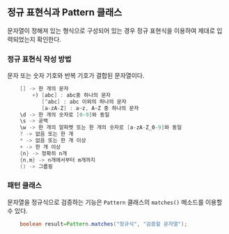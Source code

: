 ## 정규 표현식과 Pattern 클래스  

문자열이 정해져 있는 형식으로 구성되어 있는 경우 정규 표현식을 이용하여 제대로 입력되었는지 확인한다.    


### 정규 표현식 작성 방법  
문자 또는 숫자 기호와 반복 기호가 결합된 문자열이다.  
```java
    [] -> 한 개의 문자   
        +) [abc] : abc중 하나의 문자
           [^abc] : abc 이외의 하나의 문자
           [a-zA-Z] : a~z, A~Z 중 하나의 문자
    \d -> 한 개의 숫자로 [0-9]와 동일
    \s -> 공백
    \w -> 한 개의 알파벳 또는 한 개의 숫자로 [a-zA-Z_0-9]와 동일
    ? -> 없음 또는 한 개
    * -> 없음 또는 한 개 이상
    + -> 한 개 이상
    {n} -> 정확히 n개
    {n,m} -> n개에서부터 m개까지
    () -> 그룹핑
```

### 패턴 클래스
  문자열을 정규식으로 검증하는 기능은 `Pattern` 클래스의 `matches()` 메소드를 이용할 수 있다.  

```java
    boolean result=Pattern.matches("정규식", "검증할 문자열");
```